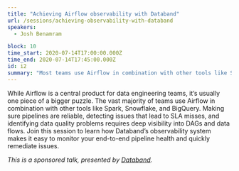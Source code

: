 ```yaml
---
title: "Achieving Airflow observability with Databand"
url: /sessions/achieving-observability-with-databand
speakers:
  - Josh Benamram

block: 10
time_start: 2020-07-14T17:00:00.000Z
time_end: 2020-07-14T17:45:00.000Z
id: i2
summary: "Most teams use Airflow in combination with other tools like Spark, Snowflake, and BigQuery. Join this session to learn how Databand’s observability system makes it easy to monitor your end-to-end pipeline health and quickly remediate issues."
---
```


While Airflow is a central product for data engineering teams, it’s usually one piece of a bigger puzzle. The vast majority of teams use Airflow in combination with other tools like Spark, Snowflake, and BigQuery. Making sure pipelines are reliable, detecting issues that lead to SLA misses, and identifying data quality problems requires deep visibility into DAGs and data flows. Join this session to learn how Databand’s observability system makes it easy to monitor your end-to-end pipeline health and quickly remediate issues.

*This is a sponsored talk, presented by [Databand](https://databand.ai/).*